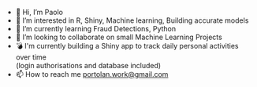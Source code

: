 - 👋 Hi, I’m Paolo
- 👀 I’m interested in R, Shiny, Machine learning, Building accurate models
- 🌱 I’m currently learning Fraud Detections, Python
- 💞️ I’m looking to collaborate on small Machine Learning Projects
- 💣 I'm currently building a Shiny app to track daily personal activities over time <br>
    (login authorisations and database included)
- 📫 How to reach me portolan.work@gmail.com

<!---
portolan75/portolan75 is a ✨ special ✨ repository because its `README.md` (this file) appears on your GitHub profile.
You can click the Preview link to take a look at your changes.
--->
